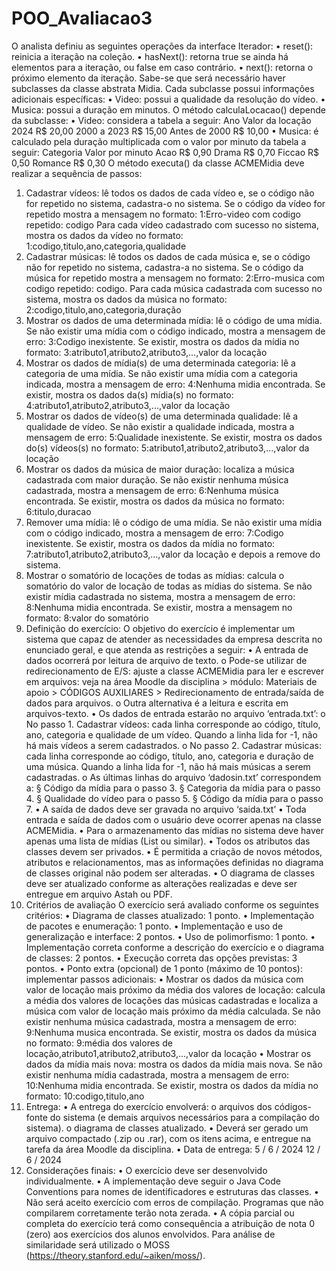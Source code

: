 # POO_Avaliacao3
O analista definiu as seguintes operações da interface Iterador:
• reset(): reinicia a iteração na coleção.
• hasNext(): retorna true se ainda há elementos para a iteração, ou false em caso
contrário.
• next(): retorna o próximo elemento da iteração.
Sabe-se que será necessário haver subclasses da classe abstrata Midia. Cada subclasse
possui informações adicionais específicas:
• Video: possui a qualidade da resolução do vídeo.
• Musica: possui a duração em minutos.
O método calculaLocacao() depende da subclasse:
• Video: considera a tabela a seguir:
Ano Valor da locação
2024 R$ 20,00
2000 a 2023 R$ 15,00
Antes de 2000 R$ 10,00
• Musica: é calculado pela duração multiplicada com o valor por minuto da tabela a
seguir:
Categoria Valor por minuto
Acao R$ 0,90
Drama R$ 0,70
Ficcao R$ 0,50
Romance R$ 0,30
O método executa() da classe ACMEMidia deve realizar a sequência de passos:
1. Cadastrar vídeos: lê todos os dados de cada vídeo e, se o código não for repetido
no sistema, cadastra-o no sistema. Se o código da vídeo for repetido mostra a
mensagem no formato: 1:Erro-video com codigo repetido: codigo
Para cada vídeo cadastrado com sucesso no sistema, mostra os dados da vídeo
no formato: 1:codigo,titulo,ano,categoria,qualidade
2. Cadastrar músicas: lê todos os dados de cada música e, se o código não for
repetido no sistema, cadastra-a no sistema. Se o código da música for repetido
mostra a mensagem no formato: 2:Erro-musica com codigo repetido:
codigo.
Para cada música cadastrada com sucesso no sistema, mostra os dados da música
no formato: 2:codigo,titulo,ano,categoria,duração
3. Mostrar os dados de uma determinada mídia: lê o código de uma mídia. Se não
existir uma mídia com o código indicado, mostra a mensagem de erro: 3:Codigo
inexistente.
Se existir, mostra os dados da mídia no formato:
3:atributo1,atributo2,atributo3,...,valor da locação
4. Mostrar os dados de mídia(s) de uma determinada categoria: lê a categoria de
uma mídia. Se não existir uma mídia com a categoria indicada, mostra a mensagem
de erro: 4:Nenhuma midia encontrada.
Se existir, mostra os dados da(s) mídia(s) no formato:
4:atributo1,atributo2,atributo3,...,valor da locação
5. Mostrar os dados de vídeo(s) de uma determinada qualidade: lê a qualidade
de vídeo. Se não existir a qualidade indicada, mostra a mensagem de erro:
5:Qualidade inexistente.
Se existir, mostra os dados do(s) vídeos(s) no formato:
5:atributo1,atributo2,atributo3,...,valor da locação
6. Mostrar os dados da música de maior duração: localiza a música cadastrada
com maior duração. Se não existir nenhuma música cadastrada, mostra a
mensagem de erro: 6:Nenhuma música encontrada.
Se existir, mostra os dados da música no formato: 6:titulo,duracao
7. Remover uma mídia: lê o código de uma mídia. Se não existir uma mídia com o
código indicado, mostra a mensagem de erro: 7:Codigo inexistente.
Se existir, mostra os dados da mídia no formato:
7:atributo1,atributo2,atributo3,...,valor da locação e depois a
remove do sistema.
8. Mostrar o somatório de locações de todas as mídias: calcula o somatório do
valor de locação de todas as mídias do sistema. Se não existir mídia cadastrada
no sistema, mostra a mensagem de erro: 8:Nenhuma midia encontrada.
Se existir, mostra a mensagem no formato: 8:valor do somatório
2. Definição do exercício: 
O objetivo do exercício é implementar um sistema que capaz de atender as necessidades
da empresa descrita no enunciado geral, e que atenda as restrições a seguir:
• A entrada de dados ocorrerá por leitura de arquivo de texto.
o Pode-se utilizar de redirecionamento de E/S: ajuste a classe ACMEMidia para ler
e escrever em arquivos: veja na área Moodle da disciplina > módulo: Materiais de
apoio > CÓDIGOS AUXILIARES > Redirecionamento de entrada/saída de dados
para arquivos.
o Outra alternativa é a leitura e escrita em arquivos-texto.
• Os dados de entrada estarão no arquivo ‘entrada.txt’:
o No passo 1. Cadastrar vídeos: cada linha corresponde ao código, título, ano,
categoria e qualidade de um vídeo. Quando a linha lida for -1, não há mais vídeos
a serem cadastrados.
o No passo 2. Cadastrar músicas: cada linha corresponde ao código, título, ano,
categoria e duração de uma música. Quando a linha lida for -1, não há mais
músicas a serem cadastradas.
o As últimas linhas do arquivo ‘dadosin.txt’ correspondem a:
§ Código da mídia para o passo 3.
§ Categoria da mídia para o passo 4.
§ Qualidade do vídeo para o passo 5.
§ Código da mídia para o passo 7.
• A saída de dados deve ser gravada no arquivo ‘saida.txt’
• Toda entrada e saída de dados com o usuário deve ocorrer apenas na classe
ACMEMidia.
• Para o armazenamento das mídias no sistema deve haver apenas uma lista de mídias
(List ou similar).
• Todos os atributos das classes devem ser privados.
• É permitida a criação de novos métodos, atributos e relacionamentos, mas as
informações definidas no diagrama de classes original não podem ser alteradas.
• O diagrama de classes deve ser atualizado conforme as alterações realizadas e deve ser
entregue em arquivo Astah ou PDF.
3. Critérios de avaliação
O exercício será avaliado conforme os seguintes critérios:
• Diagrama de classes atualizado: 1 ponto.
• Implementação de pacotes e enumeração: 1 ponto.
• Implementação e uso de generalização e interface: 2 pontos.
• Uso de polimorfismo: 1 ponto.
• Implementação correta conforme a descrição do exercício e o diagrama de classes: 2
pontos.
• Execução correta das opções previstas: 3 pontos.
• Ponto extra (opcional) de 1 ponto (máximo de 10 pontos): implementar passos adicionais:
• Mostrar os dados da música com valor de locação mais próximo da média dos
valores de locação: calcula a média dos valores de locações das músicas
cadastradas e localiza a música com valor de locação mais próximo da média
calculada. Se não existir nenhuma música cadastrada, mostra a mensagem de erro:
9:Nenhuma musica encontrada.
Se existir, mostra os dados da música no formato: 9:média dos valores de
locação,atributo1,atributo2,atributo3,...,valor da locação
• Mostrar os dados da mídia mais nova: mostra os dados da mídia mais nova. Se não
existir nenhuma mídia cadastrada, mostra a mensagem de erro: 10:Nenhuma midia
encontrada.
Se existir, mostra os dados da mídia no formato: 10:codigo,titulo,ano
4. Entrega:
• A entrega do exercício envolverá:
o arquivos dos códigos-fonte do sistema (e demais arquivos necessários para a
compilação do sistema).
o diagrama de classes atualizado.
• Deverá ser gerado um arquivo compactado (.zip ou .rar), com os itens acima, e entregue na
tarefa da área Moodle da disciplina.
• Data de entrega: 5 / 6 / 2024 12 / 6 / 2024
5. Considerações finais:
• O exercício deve ser desenvolvido individualmente.
• A implementação deve seguir o Java Code Conventions para nomes de identificadores e
estruturas das classes.
• Não será aceito exercício com erros de compilação. Programas que não compilarem
corretamente terão nota zerada.
• A cópia parcial ou completa do exercício terá como consequência a atribuição de nota 0
(zero) aos exercícios dos alunos envolvidos. Para análise de similaridade será utilizado o
MOSS (https://theory.stanford.edu/~aiken/moss/).
